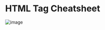 # HTML Tag Cheatsheet

![image](https://github.com/maddielingad/CheatSheet/assets/96184579/a0bdef74-492a-4c58-bf5d-3f9497b2fa1b)



